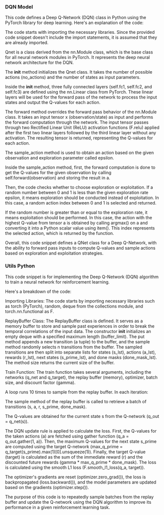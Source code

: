 ### DQN Model

This code defines a Deep Q-Network (DQN) class in Python using the PyTorch library for deep learning. Here's an explanation of the code:

The code starts with importing the necessary libraries. Since the provided code snippet doesn't include the import statements, it is assumed that they are already imported.

Qnet is a class derived from the nn.Module class, which is the base class for all neural network modules in PyTorch. It represents the deep neural network architecture for the DQN.

The __init__ method initializes the Qnet class. It takes the number of possible actions (no_actions) and the number of states as input parameters.

Inside the __init__ method, three fully connected layers (self.fc1, self.fc2, and self.fc3) are defined using the nn.Linear class from PyTorch. These linear layers will be used for the forward pass of the network to process the input states and output the Q-values for each action.

The forward method overrides the forward pass behavior of the nn.Module class. It takes an input tensor x (observation/state) as input and performs the forward computation through the network. The input tensor passes through two Rectified Linear Unit (ReLU) activation functions (F.relu) applied after the first two linear layers followed by the third linear layer without any activation. The resulting tensor is returned, representing the Q-values for each action.

The sample_action method is used to obtain an action based on the given observation and exploration parameter called epsilon.

Inside the sample_action method, first, the forward computation is done to get the Q-values for the given observation by calling self.forward(observation) and storing the result in a.

Then, the code checks whether to choose exploration or exploitation. If a random number between 0 and 1 is less than the given exploration rate epsilon, it means exploration should be conducted instead of exploitation. In this case, a random action index between 0 and 1 is selected and returned.

If the random number is greater than or equal to the exploration rate, it means exploitation should be performed. In this case, the action with the highest Q-value from tensor a is obtained by calling argmax() on a and converting it into a Python scalar value using item(). This index represents the selected action, which is returned by the function.

Overall, this code snippet defines a QNet class for a Deep Q-Network, with the ability to forward pass inputs to compute Q-values and sample actions based on exploration and exploitation strategies.


### Utils Python

This code snippet is for implementing the Deep Q-Network (DQN) algorithm to train a neural network for reinforcement learning.

Here's a breakdown of the code:

Importing Libraries: The code starts by importing necessary libraries such as torch (PyTorch), random, deque from the collections module, and torch.nn.functional as F.

ReplayBuffer Class: The ReplayBuffer class is defined. It serves as a memory buffer to store and sample past experiences in order to break the temporal correlations of the input data. The constructor __init__ initializes an empty deque with a specified maximum length (buffer_limit). The put method appends a new transition (a tuple) to the buffer, and the sample method randomly selects n transitions from the buffer. The sampled transitions are then split into separate lists for states (s_lst), actions (a_lst), rewards (r_lst), next states (s_prime_lst), and done masks (done_mask_lst). The method size returns the current size of the buffer.

Train Function: The train function takes several arguments, including the networks (q_net and q_target), the replay buffer (memory), optimizer, batch size, and discount factor (gamma).

A loop runs 10 times to sample from the replay buffer. In each iteration:

The sample method of the replay buffer is called to retrieve a batch of transitions (s, a, r, s_prime, done_mask).

The Q-values are obtained for the current state s from the Q-network (q_out = q_net(s)).

The DQN update rule is applied to calculate the loss. First, the Q-values for the taken actions (a) are fetched using gather function (q_a = q_out.gather(1, a)). Then, the maximum Q-values for the next state s_prime are computed using the target Q-network (max_q_prime = q_target(s_prime).max(1)[0].unsqueeze(1)). Finally, the target Q-value (target) is calculated as the sum of the immediate reward (r) and the discounted future rewards (gamma * max_q_prime * done_mask). The loss is calculated using the smooth L1 loss (F.smooth_l1_loss(q_a, target)).

The optimizer's gradients are reset (optimizer.zero_grad()), the loss is backpropagated (loss.backward()), and the model parameters are updated based on the gradients (optimizer.step()).

The purpose of this code is to repeatedly sample batches from the replay buffer and update the Q-network using the DQN algorithm to improve its performance in a given reinforcement learning task.
